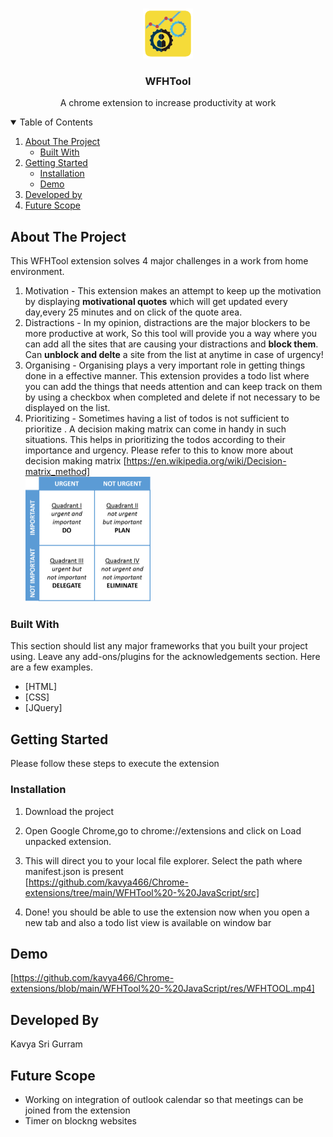 <!-- PROJECT LOGO -->
<br />
<p align="center">
  <a href="https://github.com/kavya466/Chrome-extensions/tree/main/WFHTool%20-%20JavaScript">
    <img src="src/icon_128.png" alt="Logo" width="80" height="80">
  </a>

  <h3 align="center">WFHTool</h3>

  <p align="center">
    A chrome extension to increase productivity at work
    <br />
  </p>


<!-- TABLE OF CONTENTS -->
<details open="open">
  <summary>Table of Contents</summary>
  <ol>
    <li>
      <a href="#about-the-project">About The Project</a>
      <ul>
        <li><a href="#built-with">Built With</a></li>
      </ul>
    </li>
    <li>
      <a href="#getting-started">Getting Started</a>
      <ul>
        <li><a href="#installation">Installation</a></li>
         <li><a href="#demo">Demo</a></li>
      </ul>
    </li>
    <li><a href="#developed-by">Developed by</a></li>
    <li><a href="#futurescope">Future Scope</a></li>
  </ol>
</details>



<!-- ABOUT THE PROJECT -->
## About The Project

This WFHTool extension solves 4 major challenges in a work from home environment.

1. Motivation - This extension makes an attempt to keep up the motivation by displaying <strong>motivational quotes</strong> which will get updated every day,every 25 minutes and on click of the quote area.
2. Distractions - In my opinion, distractions are the major blockers to be more productive at work, So this tool will provide you a way where you can add all the sites that are causing your distractions and <strong>block them</strong>. Can <strong>unblock and delte</strong> a site from the list at anytime in case of urgency!
3. Organising - Organising plays a very important role in getting things done in a effective manner. This extension provides a todo list where you can add the things that needs attention and can keep track on them by using a checkbox when completed and delete if not necessary to be displayed on the list.
4. Prioritizing - Sometimes having a list of todos is not sufficient to prioritize . A decision making matrix can come in handy in such situations. This helps in prioritizing the todos according to their importance and urgency. Please refer to this to know more about decision making matrix [https://en.wikipedia.org/wiki/Decision-matrix_method] <br>
          <a href="https://github.com/kavya466/Chrome-extensions/tree/main/WFHTool%20-%20JavaScript">
          <img src="res/decision-making_matrix.png" alt="Sample Decision Making Matrix" width="200" height="200">
           </a>


### Built With

This section should list any major frameworks that you built your project using. Leave any add-ons/plugins for the acknowledgements section. Here are a few examples.
* [HTML]
* [CSS]
* [JQuery]



<!-- GETTING STARTED -->
## Getting Started
 Please follow these steps to execute the extension

### Installation
    
1. Download the project
2. Open Google Chrome,go to chrome://extensions and click on Load unpacked extension.
3. This will direct you to your local file explorer. Select the path where manifest.json is present <br>
   [https://github.com/kavya466/Chrome-extensions/tree/main/WFHTool%20-%20JavaScript/src]
  
4. Done! you should be able to use the extension now when you open a new tab and also a todo list view is available on window bar

## Demo
[https://github.com/kavya466/Chrome-extensions/blob/main/WFHTool%20-%20JavaScript/res/WFHTOOL.mp4]



<!-- CONTACT -->
## Developed By

Kavya Sri Gurram 

## Future Scope
* Working on integration of outlook calendar so that meetings can be joined from the extension
* Timer on blockng websites

